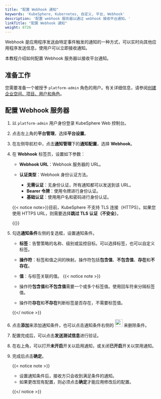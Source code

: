 ```yaml
---
title: "配置 Webhook 通知"
keywords: 'KubeSphere, Kubernetes, 自定义, 平台, Webhook'
description: '配置 webhook 服务器以通过 webhook 接收平台通知。'
linkTitle: "配置 Webhook 通知"
weight: 8726
---
```


Webhook 是应用程序发送由特定事件触发的通知的一种方式，可以实时向其他应用程序发送信息，使用户可以立即接收通知。

本教程介绍如何配置 Webhook 服务器以接收平台通知。

## 准备工作

您需要准备一个被授予 `platform-admin` 角色的用户。有关详细信息，请参阅[创建企业空间、项目、用户和角色](../../../../quick-start/create-workspace-and-project/)。

## 配置 Webhook 服务器

1. 以 `platform-admin` 用户身份登录 KubeSphere Web 控制台。

2. 点击左上角的**平台管理**，选择**平台设置**。

3. 在左侧导航栏中，点击**通知管理**下的**通知配置**，选择 **Webhook**。

4. 在 **Webhook** 标签页，设置如下参数：

   - **Webhook URL**：Webhook 服务器的 URL。

   - **认证类型**：Webhook 身份认证方法。
     - **无需认证**：无身份认证，所有通知都可以发送到该 URL。
     - **Bearer 令牌**：使用令牌进行身份认证。
     - **基础认证**：使用用户名和密码进行身份认证。

   {{< notice note>}}目前，KubeSphere 不支持 TLS 连接（HTTPS）。如果您使用 HTTPS URL，则需要选择**跳过 TLS 认证（不安全）**。

   {{</notice>}}

5. 勾选**通知条件**左侧的复选框，设置通知条件。

    - **标签**：告警策略的名称、级别或监控目标。可以选择标签，也可以自定义标签。
    - **操作符**：标签和值之间的映射。操作符包括**包含值**、**不包含值**、**存在**和**不存在**。
    - **值**：与标签关联的值。
    {{< notice note >}}

   - 操作符**包含值**和**不包含值**需要一个或多个标签值。使用回车符来分隔标签值。
   - 操作符**存在**和**不存在**判断标签是否存在，不需要标签值。

   {{</ notice >}} 

6. 点击**添加**来添加通知条件，也可以点击通知条件右侧的 <img src="/images/docs/common-icons/trashcan.png" width='25' height='25' /> 来删除条件。

7. 配置完成后，可以点击**发送测试信息**进行验证。

8. 在右上角，可以打开**未开启**开关以启用通知，或关闭**已开启**开关以禁用通知。

9. 完成后点击**确定**。

   {{< notice note >}}

   - 设置通知条件后，接收方只会收到满足条件的通知。
   - 如果更改现有配置，则必须点击**确定**才能应用修改后的配置。

   {{</ notice >}} 
